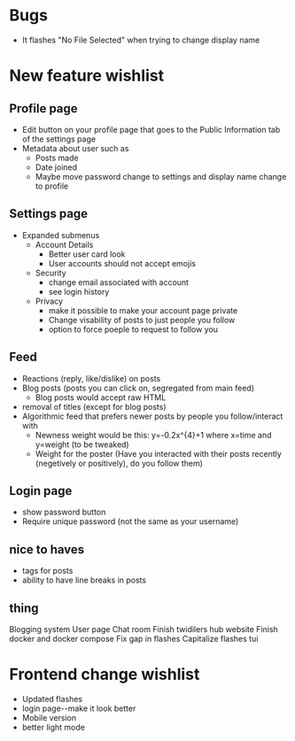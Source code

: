 # Bugs
* It flashes "No File Selected" when trying to change display name

# New feature wishlist
## Profile page
* Edit button on your profile page that goes to the Public Information tab of the settings page
* Metadata about user such as
    * Posts made
    * Date joined
    * Maybe move password change to settings and display name change to profile

## Settings page
* Expanded submenus
    * Account Details
        * Better user card look
        * User accounts should not accept emojis
    * Security
        * change email associated with account
        * see login history
    * Privacy
        * make it possible to make your account page private
        * Change visability of posts to just people you follow
        * option to force poeple to request to follow you

## Feed
* Reactions (reply, like/dislike) on posts
* Blog posts (posts you can click on, segregated from main feed)
    * Blog posts would accept raw HTML
* removal of titles (except for blog posts)
* Algorithmic feed that prefers newer posts by people you follow/interact with
    * Newness weight would be this: y=-0.2x^{4}+1 where x=time and y=weight (to be tweaked)
    * Weight for the poster (Have you interacted with their posts recently (negetively or positively), do you follow them)

## Login page
* show password button
* Require unique password (not the same as your username)

## nice to haves
* tags for posts
* ability to have line breaks in posts

## thing
Blogging system
User page
Chat room
Finish twidilers hub website
Finish docker and docker compose
Fix gap in flashes
Capitalize flashes
tui


# Frontend change wishlist
* Updated flashes
* login page--make it look better
* Mobile version
* better light mode